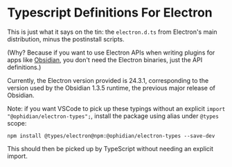 # Typescript Definitions For Electron

This is just what it says on the tin: the `electron.d.ts` from Electron's main distribution, minus the postinstall scripts.

(Why?  Because if you want to use Electron APIs when writing plugins for apps like [Obsidian](https://obsidian.md/), you don't need the Electron binaries, just the API definitions.)

Currently, the Electron version provided is 24.3.1, corresponding to the version used by the Obsidian 1.3.5 runtime, the previous major release of Obsidian.

Note: if you want VSCode to pick up these typings without an explicit `import "@ophidian/electron-types";`, install the package using alias under `@types` scope:

```
npm install @types/electron@npm:@ophidian/electron-types --save-dev
```

This should then be picked up by TypeScript without needing an explicit import.
